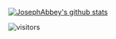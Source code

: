 [![JosephAbbey's github stats](https://github-readme-stats.vercel.app/api?username=JosephAbbey)](https://github.com/anuraghazra/github-readme-stats)

![visitors](https://visitor-badge.laobi.icu/badge?page_id=JosephAbbey)
